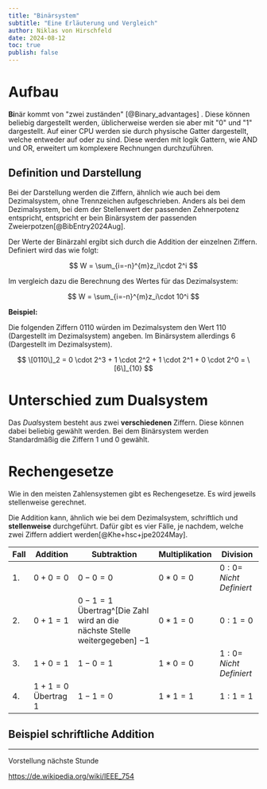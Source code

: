 ```yaml
---
title: "Binärsystem"
subtitle: "Eine Erläuterung und Vergleich"
author: Niklas von Hirschfeld
date: 2024-08-12
toc: true
publish: false
---
```


# Aufbau

**Bi**när kommt von "zwei zuständen" [@Binary_advantages] . Diese können beliebig
dargestellt werden, üblicherweise werden sie aber mit "0" und "1" dargestellt.
Auf einer CPU werden sie durch physische Gatter dargestellt, welche entweder
auf oder zu sind. Diese werden mit logik Gattern, wie AND und OR, erweitert um
komplexere Rechnungen durchzuführen.

## Definition und Darstellung

Bei der Darstellung werden die Ziffern, ähnlich wie auch bei dem Dezimalsystem,
ohne Trennzeichen aufgeschrieben. Anders als bei dem Dezimalsystem, bei dem der
Stellenwert der passenden Zehnerpotenz entspricht, entspricht er bein Binärsystem der passenden Zweierpotzen[@BibEntry2024Aug].

Der Werte der Binärzahl ergibt sich durch die Addition der einzelnen Ziffern. Definiert wird das wie folgt:

$$
W = \sum_{i=-n}^{m}z_i\cdot 2^i
$$

Im vergleich dazu die Berechnung des Wertes für das Dezimalsystem:

$$
W = \sum_{i=-n}^{m}z_i\cdot 10^i
$$

**Beispiel:**

Die folgenden Ziffern $0110$ würden im Dezimalsystem den Wert $110$ (Dargestellt im Dezimalsystem) angeben. Im Binärsystem allerdings $6$ (Dargestellt im Dezimalsystem).
 
$$
\[0110\]_2 = 0 \cdot 2^3 + 1 \cdot 2^2 + 1 \cdot 2^1 + 0 \cdot 2^0 = \[6\]_{10}
$$

# Unterschied zum Dualsystem

Das *Dual*system besteht aus zwei **verschiedenen** Ziffern. Diese können dabei beliebig gewählt werden. Bei dem Binärsystem werden Standardmäßig die Ziffern $1$ und $0$ gewählt.

# Rechengesetze

Wie in den meisten Zahlensystemen gibt es Rechengesetze. Es wird jeweils stellenweise gerechnet.

Die Addition kann, ähnlich wie bei dem Dezimalsystem, schriftlich und **stellenweise** durchgeführt. Dafür gibt es vier Fälle, je nachdem, welche zwei Ziffern addiert werden[@Khe+hsc+jpe2024May].

| Fall | Addition             | Subtraktion                                                               | Multiplikation | Division                     |
| ---  | ---                  | ---                                                                       | ---            | ---                          |
| 1.   | $0+0=0$              | $0-0=0$                                                                   | $0*0=0$        | $0 : 0 =$ *Nicht Definiert* |
| 2.   | $0+1=1$              | $0-1=1$ Übertrag^[Die Zahl wird an die nächste Stelle weitergegeben] $-1$ | $0*1=0$        | $0 : 1 =0$                  |
| 3.   | $1+0=1$              | $1-0=1$                                                                   | $1*0=0$        | $1 : 0 =$ *Nicht Definiert* |
| 4.   | $1+1=0$ Übertrag $1$ | $1-1=0$                                                                   | $1*1=1$        | $1 : 1 =1$                  |

## Beispiel schriftliche Addition

---

Vorstellung nächste Stunde

https://de.wikipedia.org/wiki/IEEE_754
